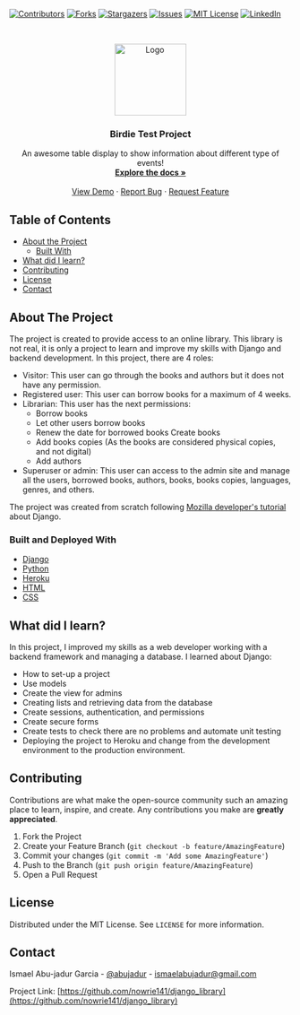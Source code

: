 <!-- PROJECT SHIELDS -->
<!--
*** I'm using markdown "reference style" links for readability.
*** Reference links are enclosed in brackets [ ] instead of parentheses ( ).
*** See the bottom of this document for the declaration of the reference variables
*** for contributors-url, forks-url, etc. This is an optional, concise syntax you may use.
*** https://www.markdownguide.org/basic-syntax/#reference-style-links
-->

[![Contributors][contributors-shield]][contributors-url]
[![Forks][forks-shield]][forks-url]
[![Stargazers][stars-shield]][stars-url]
[![Issues][issues-shield]][issues-url]
[![MIT License][license-shield]][license-url]
[![LinkedIn][linkedin-shield]][linkedin-url]

<!-- PROJECT LOGO -->
<br />
<p align="center">
  <a href="https://github.com/nowrie141/birdie-web-app">
    <img src="images/logo.png" alt="Logo" width="128" height="128">
  </a>

  <h3 align="center">Birdie Test Project</h3>

  <p align="center">
    An awesome table display to show information about different type of events!
    <br />
    <a href="https://github.com/nowrie141/django_library"><strong>Explore the docs »</strong></a>
    <br />
    <br />
    <a href="https://django--library.herokuapp.com/">View Demo</a>
    ·
    <a href="https://github.com/nowrie141/django_library/issues">Report Bug</a>
    ·
    <a href="https://github.com/nowrie141/django_library/issues">Request Feature</a>
  </p>
</p>

<!-- TABLE OF CONTENTS -->

## Table of Contents

- [About the Project](#about-the-project)
  - [Built With](#built-with)
- [What did I learn?](#what-did-i-learn-?)
- [Contributing](#contributing)
- [License](#license)
- [Contact](#contact)

<!-- ABOUT THE PROJECT -->

## About The Project

The project is created to provide access to an online library. This library is not real, it is only a project to learn and improve my skills with Django and backend development. 
In this project, there are 4 roles:
- Visitor: This user can go through the books and authors but it does not have any permission.
- Registered user: This user can borrow books for a maximum of 4 weeks.
- Librarian: This user has the next permissions:
  - Borrow books
  - Let other users borrow books
  - Renew the date for borrowed books
Create books
  - Add books copies (As the books are considered physical copies, and not digital)
  - Add authors
- Superuser or admin: This user can access to the admin site and manage all the users, borrowed books, authors, books, books copies, languages, genres, and others. 

The project was created from scratch following [Mozilla developer's tutorial](https://developer.mozilla.org/en-US/docs/Learn/Server-side/Django/Tutorial_local_library_website) about Django.

### Built and Deployed With

- [Django](https://www.djangoproject.com/)
- [Python](https://www.python.org/)
- [Heroku](https:/heroku.com/)
- [HTML]()
- [CSS]()

<!-- WHAT DID I LEARN -->
## What did I learn?

In this project, I improved my skills as a web developer working with a backend framework and managing a database. I learned about Django:
- How to set-up a project
- Use models
- Create the view for admins 
- Creating lists and retrieving data from the database
- Create sessions, authentication, and permissions
- Create secure forms
- Create tests to check there are no problems and automate unit testing
- Deploying the project to Heroku and change from the development environment to the production environment.

<!-- CONTRIBUTING -->

## Contributing

Contributions are what make the open-source community such an amazing place to learn, inspire, and create. Any contributions you make are **greatly appreciated**.

1. Fork the Project
2. Create your Feature Branch (`git checkout -b feature/AmazingFeature`)
3. Commit your changes (`git commit -m 'Add some AmazingFeature'`)
4. Push to the Branch (`git push origin feature/AmazingFeature`)
5. Open a Pull Request

<!-- LICENSE -->

## License

Distributed under the MIT License. See `LICENSE` for more information.

<!-- CONTACT -->

## Contact

Ismael Abu-jadur Garcia - [@abujadur](https://twitter.com/abujadur) - ismaelabujadur@gmail.com

Project Link: [https://github.com/nowrie141/django_library](https://github.com/nowrie141/django_library)

<!-- MARKDOWN LINKS & IMAGES -->

[contributors-shield]: https://img.shields.io/github/contributors/nowrie141/django_library?style=flat-square
[contributors-url]: https://github.com/nowrie141/django_library/graphs/contributors
[forks-shield]: https://img.shields.io/github/forks/nowrie141/django_library.svg?style=flat-square
[forks-url]: https://github.com/nowrie141/django_library/network/members
[stars-shield]: https://img.shields.io/github/stars/nowrie141/django_library.svg?style=flat-square
[stars-url]: https://github.com/nowrie141/django_library/stargazers
[issues-shield]: https://img.shields.io/github/issues/nowrie141/django_library.svg?style=flat-square
[issues-url]: https://github.com/nowrie141/django_library/issues
[license-shield]: https://img.shields.io/github/license/nowrie141/django_library.svg?style=flat-square
[license-url]: https://github.com/nowrie141/django_library/blob/master/LICENSE.txt
[linkedin-shield]: https://img.shields.io/badge/-LinkedIn-black.svg?style=flat-square&logo=linkedin&colorB=555
[linkedin-url]: https://linkedin.com/in/ismael-abu-jadur-garcía-809154a6
